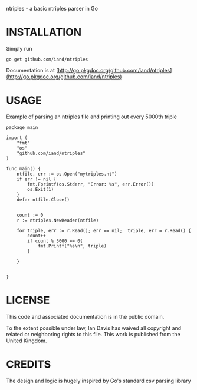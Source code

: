 ntriples - a basic ntriples parser in Go

INSTALLATION
============

Simply run

	go get github.com/iand/ntriples

Documentation is at [http://go.pkgdoc.org/github.com/iand/ntriples](http://go.pkgdoc.org/github.com/iand/ntriples)

USAGE
=====

Example of parsing an ntriples file and printing out every 5000th triple

	package main

	import (
		"fmt"
		"os"
		"github.com/iand/ntriples"
	)	

	func main() {
		ntfile, err := os.Open("mytriples.nt")
		if err != nil {
			fmt.Fprintf(os.Stderr, "Error: %s", err.Error())
			os.Exit(1)
		}
		defer ntfile.Close()


		count := 0
		r := ntriples.NewReader(ntfile)
		
		for triple, err := r.Read(); err == nil;  triple, err = r.Read() {
			count++
			if count % 5000 == 0{
				fmt.Printf("%s\n", triple)
			}
			
		}


	}

LICENSE
=======
This code and associated documentation is in the public domain.

To the extent possible under law, Ian Davis has waived all copyright
and related or neighboring rights to this file. This work is published from the United Kingdom. 

CREDITS
=======
The design and logic is hugely inspired by Go's standard csv parsing library